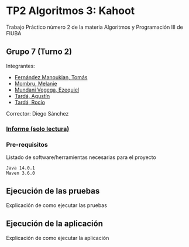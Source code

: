 # TP2 Algoritmos 3: Kahoot

Trabajo Práctico número 2 de la materia Algoritmos y Programación III de FIUBA

## Grupo 7 (Turno 2)

Integrantes:

- [Fernández Manoukian, Tomás](https://github.com/Tomymanoukian)
- [Mombru, Melanie](https://github.com/melmombru)
- [Mundani Vegega, Ezequiel](https://github.com/InspectorDave)
- [Tardá, Agustín](https://github.com/AgustinTardaFIUBA)
- [Tardá, Rocío](https://github.com/rociotarda)

Corrector: Diego Sánchez

### [Informe (solo lectura)](https://www.overleaf.com/read/symqnddvrxgk)

### Pre-requisitos

Listado de software/herramientas necesarias para el proyecto

```
Java 14.0.1
Maven 3.6.0
```

## Ejecución de las pruebas

Explicación de como ejecutar las pruebas

## Ejecución de la aplicación

Explicación de como ejecutar la aplicación
